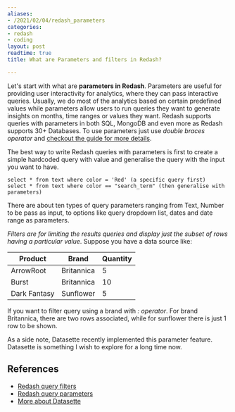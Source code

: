 ```yaml
---
aliases:
- /2021/02/04/redash_parameters
categories:
- redash
- coding
layout: post
readtime: true
title: What are Parameters and filters in Redash?

---
```


Let's start with what are **parameters in Redash**. Parameters are useful for providing user interactivity for analytics, where they can pass interactive queries. Usually, we do most of the analytics based on certain predefined values while parameters allow users to run queries they want to generate insights on months, time ranges or values they want. Redash supports queries with parameters in both SQL, MongoDB
and even more as Redash supports 30+ Databases. To use parameters just use *double braces operator* and [checkout the guide for more details](https://redash.io/help/user-guide/querying/query-parameters).

The best way to write Redash queries with parameters is first to create a simple hardcoded query with value and generalise the query with the input you want to have.

```
select * from text where color = 'Red' (a specific query first)
select * from text where color == "search_term" (then generalise with parameters)
```
There are about ten types of query parameters ranging from Text, Number to be pass as input, to options like query dropdown list, dates and date range as parameters.

*Filters are for limiting the results queries and display just the subset of rows having a particular value*. Suppose you have a data source like:

| Product | Brand | Quantity |
|-- | -- | -- |
| ArrowRoot | Britannica | 5|
| Burst | Britannica | 10 |
| Dark Fantasy | Sunflower | 5|

If you want to filter query using a brand with *: operator*. For brand Britannica, there are two rows associated, while for sunflower there is just 1 row to be shown.


As a side note, Datasette recently implemented this parameter feature. Datasette is something I wish to explore for a long time now.

## References

- [Redash query filters](https://redash.io/help/user-guide/querying/query-filters)
- [Redash query parameters](https://redash.io/help/user-guide/querying/query-parameters)
- [More about Datasette](https://simonwillison.net/2020/Nov/14/personal-data-warehouses/)
